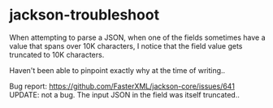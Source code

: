 # jackson-troubleshoot

When attempting to parse a JSON, when one of the fields sometimes have a value that spans over 10K characters, I notice that the field value gets truncated to 10K characters.

Haven't been able to pinpoint exactly why at the time of writing..

Bug report: https://github.com/FasterXML/jackson-core/issues/641
UPDATE: not a bug. The input JSON in the field was itself truncated..

